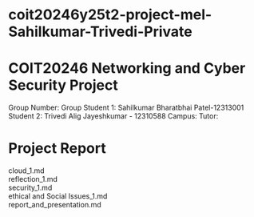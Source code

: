 # coit20246y25t2-project-mel-Sahilkumar-Trivedi-Private


# COIT20246 Networking and Cyber Security Project
Group Number: Group 
Student 1: Sahilkumar Bharatbhai Patel-12313001
Student 2: Trivedi Alig Jayeshkumar - 12310588
Campus: 
Tutor: 

# Project Report
cloud_1.md   
reflection_1.md   
security_1.md   
ethical and Social Issues_1.md   
report_and_presentation.md
